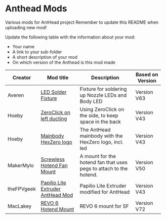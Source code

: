 # Anthead Mods

Various mods for AntHead project
Remember to update this README when uploading new mod!

Update the following table with the information about your mod:
- Your name
- A link to your sub-folder
- A short description of your mod
- On which version of the Anthead is this mod made

| Creator | Mod title | Description | Based on Version
| --- | --- | --- | --- |
| Averen | [LED Solder Fixture](/UserMods/LED_Solder_Fixture) | Fixture for soldering up Nozzle LEDs and Body LED | Version V63 |
| Hoeby | [ZeroClick on left ducting](/UserMods/ZeroClick_left_ducting) | Using ZeroClick on the side, to keep space in the back | Version V43 |
| Hoeby | [Mainbody HexZero logo](/UserMods/Main_Body_HexZero_logo) | The AntHead mainbody with the HexZero logo, incl. led | Version V43 |
| MakerMylo | [Screwless Hotend Fan Mount](/UserMods/Screwless_Hotend_Fan_Mount) | A mount for the hotend fan that uses pegs to attach to the hotend. | Version V50 |
| theFPVgeek | [Papilio Lite Extruder AntHead Mod](/UserMods/Papilio_Lite_Extruder_AntHead_Mod) | Papilio Lite Extruder modified for AntHead | Version V43 |
| MacLakey | [REVO 6 Hotend Mount](\UserMods\Revo6_Hotend_Mount_and_Main_Body) | REVO 6 mount for SF | Version V72 |
